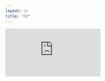 ```yaml
---
layout: cv
title: "CV"
---
```

![CV](https://github.com/sumit-mehta1992/sumit-mehta1992.github.io/blob/main/Sumit_Mehta_CV.pdf)

